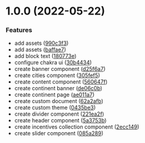 # 1.0.0 (2022-05-22)

### Features

- add assets ([990c3f3](https://github.com/robsonnatanael/worldtrip/commit/990c3f3b74624fcf6381199d0d684dd30812460a))
- add assets ([baffae7](https://github.com/robsonnatanael/worldtrip/commit/baffae7774aefbee6a76bae5a2be3aff235fc4e0))
- add block text ([180773e](https://github.com/robsonnatanael/worldtrip/commit/180773e89e526949e596e4b37a363d8b92441de4))
- configure chakra ui ([30b4434](https://github.com/robsonnatanael/worldtrip/commit/30b4434e37ca9114bb08c5da5bebf1cb618de642))
- create banner component ([d25f6a7](https://github.com/robsonnatanael/worldtrip/commit/d25f6a71224dbf594818f9a60b055b1e1c61a208))
- create cities component ([305fef5](https://github.com/robsonnatanael/worldtrip/commit/305fef5ddd29103c686157cd69a761a7f73da757))
- create content component ([560647f](https://github.com/robsonnatanael/worldtrip/commit/560647fa5ab09d8bc9381c6e79b44cf410ab00a0))
- create continent banner ([de06c0b](https://github.com/robsonnatanael/worldtrip/commit/de06c0b9f40637a8c66686846f95586224bf697a))
- create continent page ([ae011a7](https://github.com/robsonnatanael/worldtrip/commit/ae011a7184e87590d9721d621476d00d9ad48162))
- create custom document ([62a2afb](https://github.com/robsonnatanael/worldtrip/commit/62a2afbcb1fc019ecfe74532b75a143b5f461c51))
- create custom theme ([0435be3](https://github.com/robsonnatanael/worldtrip/commit/0435be3266040e44105e78ff22c5e86cfafebb38))
- create divider component ([221ea2f](https://github.com/robsonnatanael/worldtrip/commit/221ea2f3ec19ec4405be5a6bbd5bf30585803c6d))
- create header component ([5a3753b](https://github.com/robsonnatanael/worldtrip/commit/5a3753b6077972aa30d0604af71c67d4a89fc4a0))
- create incentives collection component ([2ecc149](https://github.com/robsonnatanael/worldtrip/commit/2ecc149a9b53e669b58f4665d602bd7099a782c8))
- create slider component ([085a289](https://github.com/robsonnatanael/worldtrip/commit/085a28972f66aa4d63322a2a1d19cc2a16dea98a))
